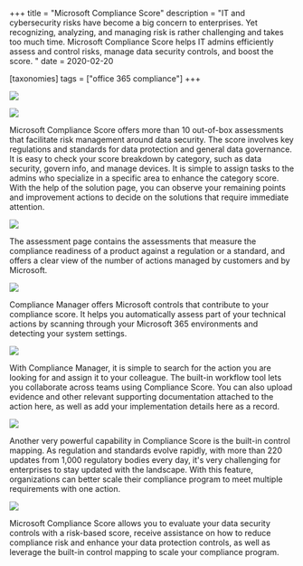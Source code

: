 +++
title = "Microsoft Compliance Score"
description = "IT and cybersecurity risks have become a big concern to enterprises. Yet recognizing, analyzing, and managing risk is rather challenging and takes too much time. Microsoft Compliance Score helps IT admins efficiently assess and control risks, manage data security controls, and boost the score. "
date = 2020-02-20

[taxonomies]
tags = ["office 365 compliance"]
+++

![](https://o365hq.com/images/685.png)

![](https://o365hq.com/images/686.png)

Microsoft Compliance Score offers more than 10 out-of-box assessments
that facilitate risk management around data security. The score involves
key regulations and standards for data protection and general data
governance. It is easy to check your score breakdown by category, such
as data security, govern info, and manage devices. It is simple to assign
tasks to the admins who specialize in a specific area to enhance the
category score. With the help of the solution page, you can observe your
remaining points and improvement actions to decide on the solutions that
require immediate attention.

![](https://o365hq.com/images/684.png)

The assessment page contains the assessments that measure the compliance
readiness of a product against a regulation or a standard, and offers a
clear view of the number of actions managed by customers and by
Microsoft.

![](https://o365hq.com/images/687.png)

Compliance Manager offers Microsoft controls that contribute to your
compliance score. It helps you automatically assess part of your
technical actions by scanning through your Microsoft 365 environments
and detecting your system settings.

![](https://o365hq.com/images/688.png)

With Compliance Manager, it is simple to search for the action you are
looking for and assign it to your colleague. The built-in workflow tool
lets you collaborate across teams using Compliance Score. You can also
upload evidence and other relevant supporting documentation attached to
the action here, as well as add your implementation details here as a
record.

![](https://o365hq.com/images/689.png)

Another very powerful capability in Compliance Score is the built-in
control mapping. As regulation and standards evolve rapidly, with more
than 220 updates from 1,000 regulatory bodies every day, it's very
challenging for enterprises to stay updated with the landscape. With
this feature, organizations can better scale their compliance program to
meet multiple requirements with one action.

![](https://o365hq.com/images/690.png)

Microsoft Compliance Score allows you to evaluate your data security
controls with a risk-based score, receive assistance on how to reduce
compliance risk and enhance your data protection controls, as well as
leverage the built-in control mapping to scale your compliance program.
